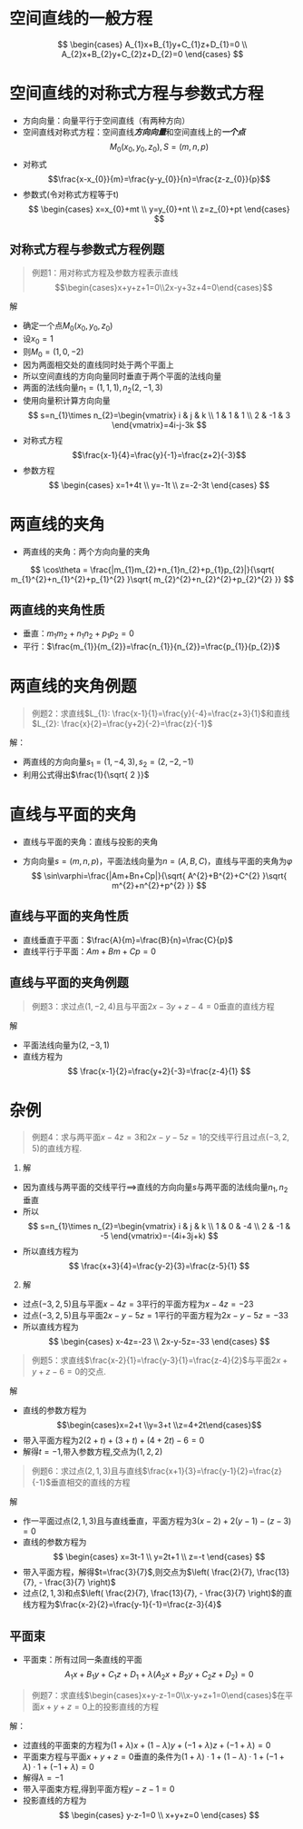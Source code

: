 # 空间直线的一般方程

$$
\begin{cases}
A_{1}x+B_{1}y+C_{1}z+D_{1}=0 \\
A_{2}x+B_{2}y+C_{2}z+D_{2}=0
\end{cases}
$$

# 空间直线的对称式方程与参数式方程

- 方向向量：向量平行于空间直线（有两种方向）
- 空间直线对称式方程：空间直线***方向向量***和空间直线上的***一个点***
$$
M_{0}(x_{0},y_{0},z_{0}),S=(m,n,p)
$$
- 对称式
$$\frac{x-x_{0}}{m}=\frac{y-y_{0}}{n}=\frac{z-z_{0}}{p}$$
- 参数式(令对称式方程等于t)
$$
\begin{cases}
x=x_{0}+mt \\
y=y_{0}+nt \\
z=z_{0}+pt
\end{cases}
$$

## 对称式方程与参数式方程例题
> 例题1：用对称式方程及参数方程表示直线
>  $$\begin{cases}x+y+z+1=0\\2x-y+3z+4=0\end{cases}$$

解
- 确定一个点$M_{0}(x_{0},y_{0},z_{0})$
- 设$x_{0}=1$
- 则$M_{0}=(1,0,-2)$
- 因为两面相交处的直线同时处于两个平面上
- 所以空间直线的方向向量同时垂直于两个平面的法线向量
- 两面的法线向量$n_{1}=(1,1,1),n_{2}(2,-1,3)$
- 使用向量积计算方向向量
$$
s=n_{1}\times n_{2}=\begin{vmatrix}
i & j & k \\
1 & 1 & 1 \\
2 & -1 & 3
\end{vmatrix}=4i-j-3k
$$
- 对称式方程
$$\frac{x-1}{4}=\frac{y}{-1}=\frac{z+2}{-3}$$
- 参数方程
$$
\begin{cases}
x=1+4t \\
y=-1t \\
z=-2-3t
\end{cases}
$$

# 两直线的夹角

- 两直线的夹角：两个方向向量的夹角

$$
\cos\theta = \frac{|m_{1}m_{2}+n_{1}n_{2}+p_{1}p_{2}|}{\sqrt{ m_{1}^{2}+n_{1}^{2}+p_{1}^{2} }\sqrt{ m_{2}^{2}+n_{2}^{2}+p_{2}^{2} }}
$$

## 两直线的夹角性质
- 垂直：$m_{1}m_{2}+n_{1}n_{2}+p_{1}p_{2}=0$
- 平行：$\frac{m_{1}}{m_{2}}=\frac{n_{1}}{n_{2}}=\frac{p_{1}}{p_{2}}$

# 两直线的夹角例题
> 例题2：求直线$L_{1}: \frac{x-1}{1}=\frac{y}{-4}=\frac{z+3}{1}$和直线$L_{2}: \frac{x}{2}=\frac{y+2}{-2}=\frac{z}{-1}$

解：
- 两直线的方向向量$s_{1}=(1,-4,3),s_{2}=(2,-2,-1)$
- 利用公式得出$\frac{1}{\sqrt{ 2 }}$

# 直线与平面的夹角

- 直线与平面的夹角：直线与投影的夹角

- 方向向量$s=(m,n,p)$，平面法线向量为$n=(A,B,C)$，直线与平面的夹角为$\varphi$
$$
\sin\varphi=\frac{|Am+Bn+Cp|}{\sqrt{ A^{2}+B^{2}+C^{2} }\sqrt{ m^{2}+n^{2}+p^{2} }}
$$

## 直线与平面的夹角性质

- 直线垂直于平面：$\frac{A}{m}=\frac{B}{n}=\frac{C}{p}$
- 直线平行于平面：$Am+Bm+Cp=0$

## 直线与平面的夹角例题

> 例题3：求过点$(1,-2,4)$且与平面$2x-3y+z-4=0$垂直的直线方程

解
- 平面法线向量为$(2,-3,1)$
- 直线方程为
$$
\frac{x-1}{2}=\frac{y+2}{-3}=\frac{z-4}{1}
$$

# 杂例

> 例题4：求与两平面$x-4z=3$和$2x-y-5z=1$的交线平行且过点$(-3,2,5)$的直线方程.

1. 解
- 因为直线与两平面的交线平行$\implies$直线的方向向量$s$与两平面的法线向量$n_{1},n_{2}$垂直
- 所以
$$
s=n_{1}\times n_{2}=\begin{vmatrix}
i & j & k \\
1 & 0 & -4 \\
2 & -1 & -5
\end{vmatrix}=-(4i+3j+k)
$$
- 所以直线方程为
$$
\frac{x+3}{4}=\frac{y-2}{3}=\frac{z-5}{1}
$$

2. 解
- 过点$(-3,2,5)$且与平面$x-4z=3$平行的平面方程为$x-4z=-23$
- 过点$(-3,2,5)$且与平面$2x-y-5z=1$平行的平面方程为$2x-y-5z=-33$
- 所以直线方程为
$$
\begin{cases}
x-4z=-23 \\
2x-y-5z=-33
\end{cases}
$$

> 例题5：求直线$\frac{x-2}{1}=\frac{y-3}{1}=\frac{z-4}{2}$与平面$2x+y+z-6=0$的交点.

解
- 直线的参数方程为
$$\begin{cases}x=2+t \\y=3+t \\z=4+2t\end{cases}$$
- 带入平面方程为$2(2+t)+(3+t)+(4+2t)-6=0$
- 解得$t=-1$,带入参数方程,交点为$(1,2,2)$

> 例题6：求过点$(2,1,3)$且与直线$\frac{x+1}{3}=\frac{y-1}{2}=\frac{z}{-1}$垂直相交的直线的方程

解
- 作一平面过点$(2,1,3)$且与直线垂直，平面方程为$3(x-2)+2(y-1)-(z-3)=0$
- 直线的参数方程为
$$
\begin{cases}
x=3t-1 \\
y=2t+1 \\
z=-t
\end{cases}
$$
- 带入平面方程，解得$t=\frac{3}{7}$,则交点为$\left( \frac{2}{7}, \frac{13}{7}, - \frac{3}{7} \right)$
- 过点$(2,1,3)$和点$\left( \frac{2}{7}, \frac{13}{7}, - \frac{3}{7} \right)$的直线方程为$\frac{x-2}{2}=\frac{y-1}{-1}=\frac{z-3}{4}$

## 平面束

- 平面束：所有过同一条直线的平面
$$
A_{1}x+B_{1}y+C_{1}z+D_{1}+\lambda(A_{2}x+B_{2}y+C_{2}z+D_{2})=0
$$

> 例题7：求直线$\begin{cases}x+y-z-1=0\\x-y+z+1=0\end{cases}$在平面$x+y+z=0$上的投影直线的方程

解：
- 过直线的平面束的方程为$(1+\lambda)x+(1-\lambda)y+(-1+\lambda)z+(-1+\lambda)=0$
- 平面束方程与平面$x+y+z=0$垂直的条件为$(1+\lambda)\cdot1+(1-\lambda)\cdot1+(-1+\lambda)\cdot1+(-1+\lambda)=0$
- 解得$\lambda=-1$
- 带入平面束方程,得到平面方程$y-z-1=0$
- 投影直线的方程为
$$
\begin{cases}
y-z-1=0 \\
x+y+z=0
\end{cases}
$$
